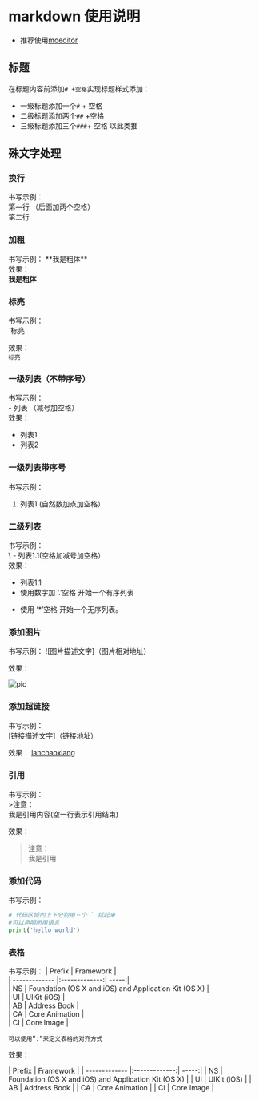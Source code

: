 # markdown 使用说明
- 推荐使用[moeditor](https://github.com/Moeditor/Moeditor)  

## 标题
在标题内容前添加`# +空格`实现标题样式添加：
- 一级标题添加一个`#` + 空格
- 二级标题添加两个`##` +空格
- 三级标题添加三个`###`+ 空格
以此类推

  
## 殊文字处理
### 换行
书写示例：  
第一行  （后面加两个空格）  
第二行

### 加粗
书写示例：
\*\*我是粗体\*\*  
效果：  
**我是粗体**

### 标亮
书写示例：  
\`标亮\`   

效果：  
`标亮`

### 一级列表（不带序号）
书写示例：  
\- 列表 （减号加空格）  
效果：  
- 列表1
- 列表2

### 一级列表带序号
书写示例：  
1. 列表1 (自然数加点加空格）


### 二级列表
书写示例：  
\ - 列表1.1(空格加减号加空格）  
效果：  
 - 列表1.1  
 - 使用数字加 ‘.’空格 开始一个有序列表  
 * 使用 ‘*’空格 开始一个无序列表。


### 添加图片
书写示例：
![图片描述文字]（图片相对地址）

效果：

![pic](https://cdn.v2ex.com/avatar/439a/4b80/99401_large.png?m=1440596455)

### 添加超链接
书写示例：  
[链接描述文字]（链接地址）

效果：
[lanchaoxiang](https://github.com/lanchaoxiang)  

### 引用
书写示例：  
\>注意：  
我是引用内容(空一行表示引用结束)  

效果：
>注意：  
>我是引用


### 添加代码

书写示例：  

``` python   
# 代码区域的上下分别用三个 ` 括起来 
#可以声明所用语言
print('hello world')  
```

### 表格
书写示例：
\| Prefix       | Framework   |  
| ------------- |:-------------:| -----:|  
| NS      | Foundation (OS X and iOS) and Application Kit (OS X)  |  
| UI      | UIKit (iOS)  |  
| AB      | Address Book  |  
| CA      | Core Animation  |  
| CI      | Core Image  |  

`可以使用”:”来定义表格的对齐方式 `

效果：  

| Prefix       | Framework   |
| ------------- |:-------------:| -----:|
| NS      | Foundation (OS X and iOS) and Application Kit (OS X)  |
| UI      | UIKit (iOS)  |
| AB      | Address Book  |
| CA      | Core Animation  |
| CI      | Core Image  |



